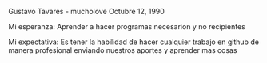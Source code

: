 Gustavo Tavares - mucholove
Octubre 12, 1990

Mi esperanza:
Aprender a hacer programas necesarion y no recipientes

Mi expectativa:
Es tener la habilidad de hacer cualquier trabajo en github de manera profesional enviando nuestros aportes y aprender mas cosas 